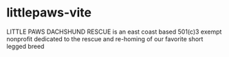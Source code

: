 # littlepaws-vite
LITTLE PAWS DACHSHUND RESCUE is an east coast based 501(c)3 exempt nonprofit dedicated to the rescue and re-homing of our favorite short legged breed
